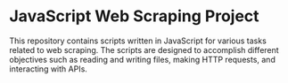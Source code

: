 # JavaScript Web Scraping Project

This repository contains scripts written in JavaScript for various tasks related to web scraping. The scripts are designed to accomplish different objectives such as reading and writing files, making HTTP requests, and interacting with APIs.
